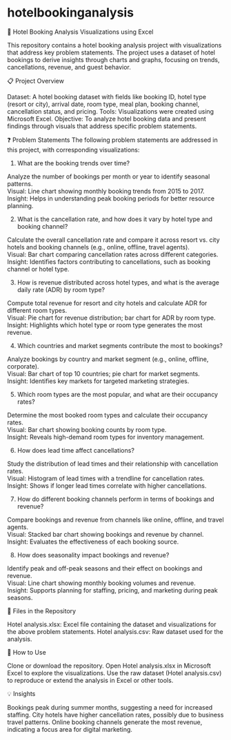# hotelbookinganalysis
🏨 Hotel Booking Analysis Visualizations using Excel

This repository contains a hotel booking analysis project with visualizations that address key problem statements. The project uses a dataset of hotel bookings to derive insights through charts and graphs, focusing on trends, cancellations, revenue, and guest behavior.

📋 Project Overview

Dataset: A hotel booking dataset with fields like booking ID, hotel type (resort or city), arrival date, room type, meal plan, booking channel, cancellation status, and pricing.
Tools: Visualizations were created using Microsoft Excel.
Objective: To analyze hotel booking data and present findings through visuals that address specific problem statements.

❓ Problem Statements
The following problem statements are addressed in this project, with corresponding visualizations:

1. What are the booking trends over time?  

Analyze the number of bookings per month or year to identify seasonal patterns.  
Visual: Line chart showing monthly booking trends from 2015 to 2017.  
Insight: Helps in understanding peak booking periods for better resource planning.


2. What is the cancellation rate, and how does it vary by hotel type and booking channel?  

Calculate the overall cancellation rate and compare it across resort vs. city hotels and booking channels (e.g., online, offline, travel agents).  
Visual: Bar chart comparing cancellation rates across different categories.  
Insight: Identifies factors contributing to cancellations, such as booking channel or hotel type.


3. How is revenue distributed across hotel types, and what is the average daily rate (ADR) by room type?  

Compute total revenue for resort and city hotels and calculate ADR for different room types.  
Visual: Pie chart for revenue distribution; bar chart for ADR by room type.  
Insight: Highlights which hotel type or room type generates the most revenue.


4. Which countries and market segments contribute the most to bookings?  

Analyze bookings by country and market segment (e.g., online, offline, corporate).  
Visual: Bar chart of top 10 countries; pie chart for market segments.  
Insight: Identifies key markets for targeted marketing strategies.


5. Which room types are the most popular, and what are their occupancy rates?  

Determine the most booked room types and calculate their occupancy rates.  
Visual: Bar chart showing booking counts by room type.  
Insight: Reveals high-demand room types for inventory management.


6. How does lead time affect cancellations?  

Study the distribution of lead times and their relationship with cancellation rates.  
Visual: Histogram of lead times with a trendline for cancellation rates.  
Insight: Shows if longer lead times correlate with higher cancellations.


7. How do different booking channels perform in terms of bookings and revenue?  

Compare bookings and revenue from channels like online, offline, and travel agents.  
Visual: Stacked bar chart showing bookings and revenue by channel.  
Insight: Evaluates the effectiveness of each booking source.


8. How does seasonality impact bookings and revenue?  

Identify peak and off-peak seasons and their effect on bookings and revenue.  
Visual: Line chart showing monthly booking volumes and revenue.  
Insight: Supports planning for staffing, pricing, and marketing during peak seasons.



📁 Files in the Repository

Hotel analysis.xlsx: Excel file containing the dataset and visualizations for the above problem statements.
Hotel analysis.csv: Raw dataset used for the analysis.

🚀 How to Use

Clone or download the repository.
Open Hotel analysis.xlsx in Microsoft Excel to explore the visualizations.
Use the raw dataset (Hotel analysis.csv) to reproduce or extend the analysis in Excel or other tools.

💡 Insights

Bookings peak during summer months, suggesting a need for increased staffing.
City hotels have higher cancellation rates, possibly due to business travel patterns.
Online booking channels generate the most revenue, indicating a focus area for digital marketing.

